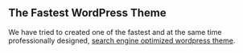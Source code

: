 ## The Fastest WordPress Theme

We have tried to created one of the fastest and at the same time professionally designed, [search engine optimized wordpress theme](https://designgrande.com/).
